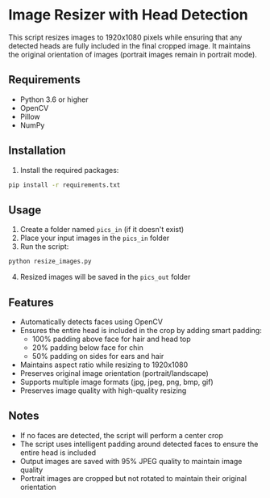 # Image Resizer with Head Detection

This script resizes images to 1920x1080 pixels while ensuring that any detected heads are fully included in the final cropped image. It maintains the original orientation of images (portrait images remain in portrait mode).

## Requirements

- Python 3.6 or higher
- OpenCV
- Pillow
- NumPy

## Installation

1. Install the required packages:
```bash
pip install -r requirements.txt
```

## Usage

1. Create a folder named `pics_in` (if it doesn't exist)
2. Place your input images in the `pics_in` folder
3. Run the script:
```bash
python resize_images.py
```
4. Resized images will be saved in the `pics_out` folder

## Features

- Automatically detects faces using OpenCV
- Ensures the entire head is included in the crop by adding smart padding:
  - 100% padding above face for hair and head top
  - 20% padding below face for chin
  - 50% padding on sides for ears and hair
- Maintains aspect ratio while resizing to 1920x1080
- Preserves original image orientation (portrait/landscape)
- Supports multiple image formats (jpg, jpeg, png, bmp, gif)
- Preserves image quality with high-quality resizing

## Notes

- If no faces are detected, the script will perform a center crop
- The script uses intelligent padding around detected faces to ensure the entire head is included
- Output images are saved with 95% JPEG quality to maintain image quality
- Portrait images are cropped but not rotated to maintain their original orientation
